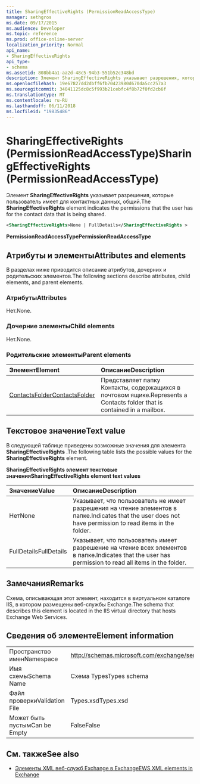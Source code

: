 ```yaml
---
title: SharingEffectiveRights (PermissionReadAccessType)
manager: sethgros
ms.date: 09/17/2015
ms.audience: Developer
ms.topic: reference
ms.prod: office-online-server
localization_priority: Normal
api_name:
- SharingEffectiveRights
api_type:
- schema
ms.assetid: 808bb4a1-aa2d-48c5-94b3-551b52c348bd
description: Элемент SharingEffectiveRights указывает разрешения, которые пользователь имеет для контактных данных, общий.
ms.openlocfilehash: 19e67827dd2dbff6fb70423980d670da5cc257a3
ms.sourcegitcommit: 34041125dc8c5f993b21cebfc4f8b72f0fd2cb6f
ms.translationtype: MT
ms.contentlocale: ru-RU
ms.lasthandoff: 06/11/2018
ms.locfileid: "19835486"
---
```

# <a name="sharingeffectiverights-permissionreadaccesstype"></a><span data-ttu-id="458aa-103">SharingEffectiveRights (PermissionReadAccessType)</span><span class="sxs-lookup"><span data-stu-id="458aa-103">SharingEffectiveRights (PermissionReadAccessType)</span></span>

<span data-ttu-id="458aa-104">Элемент **SharingEffectiveRights** указывает разрешения, которые пользователь имеет для контактных данных, общий.</span><span class="sxs-lookup"><span data-stu-id="458aa-104">The **SharingEffectiveRights** element indicates the permissions that the user has for the contact data that is being shared.</span></span> 
  
```XML
<SharingEffectiveRights>None | FullDetails</SharingEffectiveRights >
```

 <span data-ttu-id="458aa-105">**PermissionReadAccessType**</span><span class="sxs-lookup"><span data-stu-id="458aa-105">**PermissionReadAccessType**</span></span>
## <a name="attributes-and-elements"></a><span data-ttu-id="458aa-106">Атрибуты и элементы</span><span class="sxs-lookup"><span data-stu-id="458aa-106">Attributes and elements</span></span>

<span data-ttu-id="458aa-107">В разделах ниже приводится описание атрибутов, дочерних и родительских элементов.</span><span class="sxs-lookup"><span data-stu-id="458aa-107">The following sections describe attributes, child elements, and parent elements.</span></span>
  
### <a name="attributes"></a><span data-ttu-id="458aa-108">Атрибуты</span><span class="sxs-lookup"><span data-stu-id="458aa-108">Attributes</span></span>

<span data-ttu-id="458aa-109">Нет.</span><span class="sxs-lookup"><span data-stu-id="458aa-109">None.</span></span>
  
### <a name="child-elements"></a><span data-ttu-id="458aa-110">Дочерние элементы</span><span class="sxs-lookup"><span data-stu-id="458aa-110">Child elements</span></span>

<span data-ttu-id="458aa-111">Нет.</span><span class="sxs-lookup"><span data-stu-id="458aa-111">None.</span></span>
  
### <a name="parent-elements"></a><span data-ttu-id="458aa-112">Родительские элементы</span><span class="sxs-lookup"><span data-stu-id="458aa-112">Parent elements</span></span>

|<span data-ttu-id="458aa-113">**Элемент**</span><span class="sxs-lookup"><span data-stu-id="458aa-113">**Element**</span></span>|<span data-ttu-id="458aa-114">**Описание**</span><span class="sxs-lookup"><span data-stu-id="458aa-114">**Description**</span></span>|
|:-----|:-----|
|[<span data-ttu-id="458aa-115">ContactsFolder</span><span class="sxs-lookup"><span data-stu-id="458aa-115">ContactsFolder</span></span>](contactsfolder.md) <br/> |<span data-ttu-id="458aa-116">Представляет папку Контакты, содержащихся в почтовом ящике.</span><span class="sxs-lookup"><span data-stu-id="458aa-116">Represents a Contacts folder that is contained in a mailbox.</span></span>  <br/> |
   
## <a name="text-value"></a><span data-ttu-id="458aa-117">Текстовое значение</span><span class="sxs-lookup"><span data-stu-id="458aa-117">Text value</span></span>

<span data-ttu-id="458aa-118">В следующей таблице приведены возможные значения для элемента **SharingEffectiveRights** .</span><span class="sxs-lookup"><span data-stu-id="458aa-118">The following table lists the possible values for the **SharingEffectiveRights** element.</span></span> 
  
<span data-ttu-id="458aa-119">**SharingEffectiveRights элемент текстовые значения**</span><span class="sxs-lookup"><span data-stu-id="458aa-119">**SharingEffectiveRights element text values**</span></span>

|<span data-ttu-id="458aa-120">**Значение**</span><span class="sxs-lookup"><span data-stu-id="458aa-120">**Value**</span></span>|<span data-ttu-id="458aa-121">**Описание**</span><span class="sxs-lookup"><span data-stu-id="458aa-121">**Description**</span></span>|
|:-----|:-----|
|<span data-ttu-id="458aa-122">Нет</span><span class="sxs-lookup"><span data-stu-id="458aa-122">None</span></span>  <br/> |<span data-ttu-id="458aa-123">Указывает, что пользователь не имеет разрешения на чтение элементов в папке.</span><span class="sxs-lookup"><span data-stu-id="458aa-123">Indicates that the user does not have permission to read items in the folder.</span></span>  <br/> |
|<span data-ttu-id="458aa-124">FullDetails</span><span class="sxs-lookup"><span data-stu-id="458aa-124">FullDetails</span></span>  <br/> |<span data-ttu-id="458aa-125">Указывает, что пользователь имеет разрешение на чтение всех элементов в папке.</span><span class="sxs-lookup"><span data-stu-id="458aa-125">Indicates that the user has permission to read all items in the folder.</span></span>  <br/> |
   
## <a name="remarks"></a><span data-ttu-id="458aa-126">Замечания</span><span class="sxs-lookup"><span data-stu-id="458aa-126">Remarks</span></span>

<span data-ttu-id="458aa-127">Схема, описывающая этот элемент, находится в виртуальном каталоге IIS, в котором размещены веб-службы Exchange.</span><span class="sxs-lookup"><span data-stu-id="458aa-127">The schema that describes this element is located in the IIS virtual directory that hosts Exchange Web Services.</span></span>
  
## <a name="element-information"></a><span data-ttu-id="458aa-128">Сведения об элементе</span><span class="sxs-lookup"><span data-stu-id="458aa-128">Element information</span></span>

|||
|:-----|:-----|
|<span data-ttu-id="458aa-129">Пространство имен</span><span class="sxs-lookup"><span data-stu-id="458aa-129">Namespace</span></span>  <br/> |http://schemas.microsoft.com/exchange/services/2006/types  <br/> |
|<span data-ttu-id="458aa-130">Имя схемы</span><span class="sxs-lookup"><span data-stu-id="458aa-130">Schema Name</span></span>  <br/> |<span data-ttu-id="458aa-131">Схема Types</span><span class="sxs-lookup"><span data-stu-id="458aa-131">Types schema</span></span>  <br/> |
|<span data-ttu-id="458aa-132">Файл проверки</span><span class="sxs-lookup"><span data-stu-id="458aa-132">Validation File</span></span>  <br/> |<span data-ttu-id="458aa-133">Types.xsd</span><span class="sxs-lookup"><span data-stu-id="458aa-133">Types.xsd</span></span>  <br/> |
|<span data-ttu-id="458aa-134">Может быть пустым</span><span class="sxs-lookup"><span data-stu-id="458aa-134">Can be Empty</span></span>  <br/> |<span data-ttu-id="458aa-135">False</span><span class="sxs-lookup"><span data-stu-id="458aa-135">False</span></span>  <br/> |
   
## <a name="see-also"></a><span data-ttu-id="458aa-136">См. также</span><span class="sxs-lookup"><span data-stu-id="458aa-136">See also</span></span>



- [<span data-ttu-id="458aa-137">Элементы XML веб-служб Exchange в Exchange</span><span class="sxs-lookup"><span data-stu-id="458aa-137">EWS XML elements in Exchange</span></span>](ews-xml-elements-in-exchange.md)

